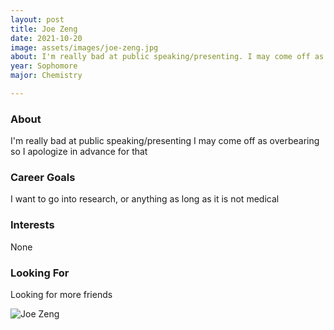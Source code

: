 ```yaml
---
layout: post
title: Joe Zeng 
date: 2021-10-20
image: assets/images/joe-zeng.jpg
about: I'm really bad at public speaking/presenting. I may come off as overbearing so I apologize in advance for that
year: Sophomore
major: Chemistry

---
```


### About

I'm really bad at public speaking/presenting
I may come off as overbearing so I apologize in advance for that

### Career Goals

I want to go into research, or anything as long as it is not medical

### Interests

None

### Looking For

Looking for more friends 

<div class="text-center my-5">
    <img src="{ "https://sase-drexel.github.io/mentorship-2021/assets/images/joe-zeng.jpg" | absolute_url }" alt="Joe Zeng" class="rounded post-img" />
</div>
